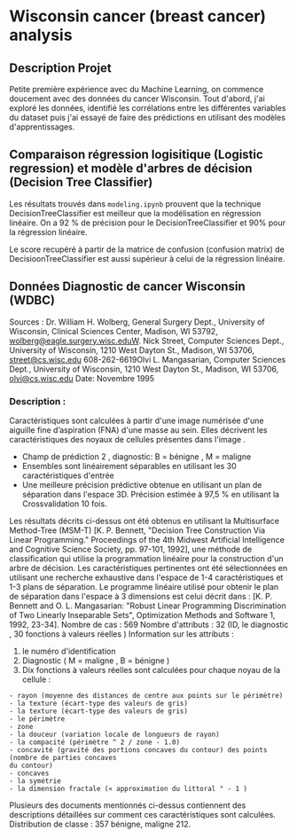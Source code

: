 # Wisconsin cancer (breast cancer) analysis

## Description Projet

Petite première expérience avec du Machine Learning, on commence doucement avec des données du cancer Wisconsin. Tout d'abord, j'ai exploré les données, identifié les corrélations entre les différentes variables du dataset puis j'ai essayé de faire des prédictions en utilisant des modèles d'apprentissages.

## Comparaison régression logisitique (Logistic regression) et modèle d'arbres de décision (Decision Tree Classifier)

Les résultats trouvés dans <code>modeling.ipynb</code> prouvent que la technique DecisionTreeClassifier est meilleur que la modélisation en régression linéaire. On a 92 % de précision pour le DecisionTreeClassifier et 90% pour la régression linéaire.

Le score recupéré à partir de la matrice de confusion (confusion matrix) de DecisioonTreeClassifier est aussi supérieur à celui de la régression linéaire.

## Données Diagnostic de cancer Wisconsin (WDBC)
Sources :
  Dr. William H. Wolberg, General Surgery Dept., University of Wisconsin, Clinical Sciences Center, Madison,
  WI 53792, wolberg@eagle.surgery.wisc.eduW. Nick Street, Computer Sciences Dept., University of
  Wisconsin, 1210 West Dayton St., Madison, WI 53706, street@cs.wisc.edu 608-262-6619Olvi L.
  Mangasarian, Computer Sciences Dept., University of Wisconsin, 1210 West Dayton St., Madison, WI
  53706, olvi@cs.wisc.edu
  Date: Novembre 1995

 ### Description :
  Caractéristiques sont calculées à partir d'une image numérisée d'une aiguille fine d’aspiration (FNA) d'une
  masse au sein. Elles décrivent les caractéristiques des noyaux de cellules présentes dans l'image .
  - Champ de prédiction 2 , diagnostic: B = bénigne , M = maligne
  - Ensembles sont linéairement séparables en utilisant les 30 caractéristiques d'entrée
  - Une meilleure précision prédictive obtenue en utilisant un plan de séparation dans l'espace 3D. Précision
  estimée à 97,5 % en utilisant la Crossvalidation 10 fois.
  
  Les résultats décrits ci-dessus ont été obtenus en utilisant la Multisurface Method-Tree (MSM-T) [K. P.
  Bennett, "Decision Tree Construction Via Linear Programming." Proceedings of the 4th Midwest Artificial
  Intelligence and Cognitive Science Society, pp. 97-101, 1992], une méthode de classification qui utilise la
  programmation linéaire pour la construction d'un arbre de décision. Les caractéristiques pertinentes ont
  été sélectionnées en utilisant une recherche exhaustive dans l'espace de 1-4 caractéristiques et 1-3 plans
  de séparation.
  Le programme linéaire utilisé pour obtenir le plan de séparation dans l'espace à 3 dimensions est celui
  décrit dans :
  [K. P. Bennett and O. L. Mangasarian: "Robust Linear Programming Discrimination of Two Linearly
  Inseparable Sets", Optimization Methods and Software 1, 1992, 23-34].
  Nombre de cas : 569
  Nombre d'attributs : 32 (ID, le diagnostic , 30 fonctions à valeurs réelles )
  Information sur les attributs :
  1) le numéro d'identification
  2) Diagnostic ( M = maligne , B = bénigne )
  3) Dix fonctions à valeurs réelles sont calculées pour chaque noyau de la cellule :
  
    - rayon (moyenne des distances de centre aux points sur le périmètre)
    - la texture (écart-type des valeurs de gris)
    - la texture (écart-type des valeurs de gris)
    - le périmètre
    - zone
    - la douceur (variation locale de longueurs de rayon)
    - la compacité (périmètre ^ 2 / zone - 1.0)
    - concavité (gravité des portions concaves du contour) des points (nombre de parties concaves
    du contour)
    - concaves
    - la symétrie
    - la dimension fractale (« approximation du littoral " - 1 )
  
  Plusieurs des documents mentionnés ci-dessus contiennent des descriptions détaillées sur comment ces
  caractéristiques sont calculées.
  Distribution de classe : 357 bénigne, maligne 212.
  
  
